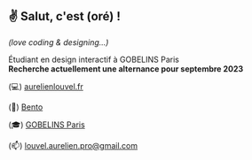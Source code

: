 ## ✌️ Salut, c'est (oré) !

*(love coding & designing…)*

Étudiant en design interactif à GOBELINS Paris  
**Recherche actuellement une alternance pour septembre 2023**

(💻) [aurelienlouvel.fr](http://aurelienlouvel.fr)

(🍱) [Bento](https://bento.me/aurelienlouvel)

(🎓) [GOBELINS Paris](https://github.com/gobelins)

(📫) [louvel.aurelien.pro@gmail.com](mailto:louvel.aurelien.pro@gmail.com)
